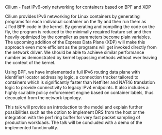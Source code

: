 Cilium - Fast IPv6-only networking for containers based on BPF and XDP

Cilium provides IPv6 networking for Linux containers by generating programs for
each individual container on the fly and then run them as JITed BPF code in
the kernel. By generating and compiling the code on the fly, the program is
reduced to the minimally required feature set and then heavily optimized by the
compiler as parameters become plain variables. The upcoming addition of the
Express Data Plane (XDP) will make this approach even more efficient as the
programs will get invoked directly from the network driver. We should be able
to achieve similar performance number as demonstrated by kernel bypassing
methods without ever leaving the context of the kernel.

Using BPF, we have implemented a full IPv6 routing data plane with identifier/
locator addressing logic, a connection tracker tailored to containers which
is significantly faster than Netfilter and NAT46 translation logic to provide
connectivity to legacy IPv4 endpoints. It also includes a highly scalable
policy enforcement engine based on container labels, thus decoupled from the
network topology.

This talk will provide an introduction to the model and explain further
possibilities such as the option to implement DRS from the host or the
integration with the perf ring buffer for very fast packet sampling of
production workloads. The talk will be concluded with a demo of the
implemented functionality.
